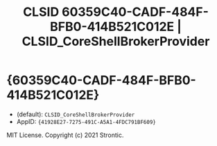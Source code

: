 ﻿---
title: "CLSID 60359C40-CADF-484F-BFB0-414B521C012E | CLSID_CoreShellBrokerProvider"
excerpt: What is COM-Object CLSID 60359C40-CADF-484F-BFB0-414B521C012E?
---

# {60359C40-CADF-484F-BFB0-414B521C012E}

* (default): `CLSID_CoreShellBrokerProvider`
* AppID: `{41928E27-7275-491C-A5A1-4FDC791BF609}`

MIT License. Copyright (c) 2021 Strontic.


